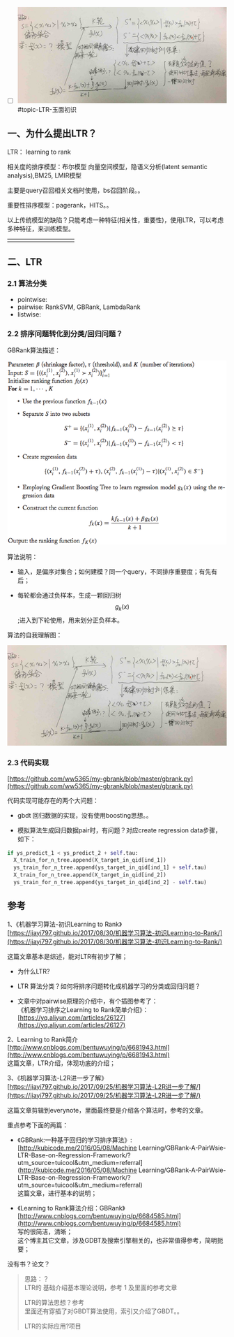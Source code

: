 * [ ] ![](/assets/2-ltr-2.png)\#topic-LTR-玉面初识

## 一、为什么提出LTR？

LTR： learning to rank

相关度的排序模型：布尔模型 向量空间模型，隐语义分析\(latent semantic analysis\),BM25, LMIR模型

主要是query召回相关文档时使用，bs召回阶段。。

重要性排序模型：pagerank，HITS。。

以上传统模型的缺陷？只能考虑一种特征\(相关性，重要性\)，使用LTR，可以考虑多种特征，来训练模型。



|  |  |  |  |  |  |  |  |  |  |  |
| :--- | :--- | :--- | :--- | :--- | :--- | :--- | :--- | :--- | :--- | :--- |
|  |  |  |  |  |  |  |  |  |  |  |

## 二、LTR

### 2.1 算法分类

* pointwise:
* pairwise: RankSVM, GBRank, LambdaRank
* listwise:

### 2.2 排序问题转化到分类/回归问题？

GBRank算法描述：

![](/assets/2-ltr-1.png)

算法说明：

* 输入，是偏序对集合；如何建模？同一个query，不同排序重要度；有先有后；

* 每轮都会通过负样本，生成一颗回归树$$g_k(x)$$;进入到下轮使用，用来划分正负样本。

算法的自我理解图：

![](/assets/2-ltr-2.png)

### 2.3 代码实现

[https://github.com/ww5365/my-gbrank/blob/master/gbrank.py](https://github.com/ww5365/my-gbrank/blob/master/gbrank.py)

代码实现可能存在的两个大问题：

* gbdt 回归数据的实现，没有使用boosting思想。。

* 模拟算法生成回归数据pair时，有问题？对应create regression data步骤，如下：

```python
if ys_predict_1 < ys_predict_2 + self.tau:
  X_train_for_n_tree.append(X_target_in_qid[ind_1])
  ys_train_for_n_tree.append(ys_target_in_qid[ind_1] + self.tau)
  X_train_for_n_tree.append(X_target_in_qid[ind_2])
  ys_train_for_n_tree.append(ys_target_in_qid[ind_2] - self.tau)
```

## 参考

1、《机器学习算法-初识Learning to Rank》[https://jiayi797.github.io/2017/08/30/机器学习算法-初识Learning-to-Rank/](https://jiayi797.github.io/2017/08/30/机器学习算法-初识Learning-to-Rank/)

这篇文章基本是综述，能对LTR有初步了解；

* 为什么LTR?
* LTR 算法分类？如何将排序问题转化成机器学习的分类或回归问题？

* 文章中对pairwise原理的介绍中，有个插图参考了：  
  《机器学习排序之Learning to Rank简单介绍》：[https://yq.aliyun.com/articles/26127](https://yq.aliyun.com/articles/26127)

2、Learning to Rank简介  
[http://www.cnblogs.com/bentuwuying/p/6681943.html](http://www.cnblogs.com/bentuwuying/p/6681943.html)  
这篇文章，LTR介绍，体现功底的介绍；

3、《机器学习算法-L2R进一步了解》  
[https://jiayi797.github.io/2017/09/25/机器学习算法-L2R进一步了解/](https://jiayi797.github.io/2017/09/25/机器学习算法-L2R进一步了解/)

这篇文章剪辑到everynote，里面最终要是介绍各个算法时，参考的文章。

重点参考下面的两篇：

* 《GBRank:一种基于回归的学习排序算法》:  
  [http://kubicode.me/2016/05/08/Machine Learning/GBRank-A-PairWsie-LTR-Base-on-Regression-Framework/?utm\_source=tuicool&utm\_medium=referral](http://kubicode.me/2016/05/08/Machine Learning/GBRank-A-PairWsie-LTR-Base-on-Regression-Framework/?utm_source=tuicool&utm_medium=referral)  
  这篇文章，进行基本的说明；

* 《Learning to Rank算法介绍：GBRank》  
  [http://www.cnblogs.com/bentuwuying/p/6684585.html](http://www.cnblogs.com/bentuwuying/p/6684585.html)  
  写的很简洁，清晰；  
  这个博主其它文章，涉及GDBT及搜索引擎相关的，也非常值得参考，简明扼要；

没有书？论文？

> 思路：？  
> LTR的 基础介绍基本理论说明，参考 1 及里面的参考文章
>
> LTR的算法思想？参考  
> 里面还有穿插了对GBDT算法使用，索引又介绍了GBDT。。
>
> LTR的实际应用?项目



